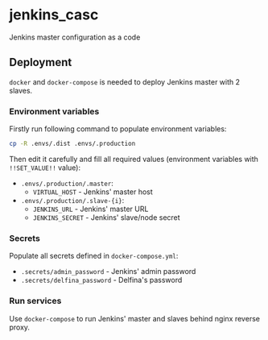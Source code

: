 # jenkins_casc

Jenkins master configuration as a code

## Deployment

`docker` and `docker-compose` is needed to deploy Jenkins master with 2 slaves.

### Environment variables

Firstly run following command to populate environment variables:

```bash
cp -R .envs/.dist .envs/.production
```

Then edit it carefully and fill all required values (environment variables
with `!!SET_VALUE!!` value):

+ `.envs/.production/.master`:
    + `VIRTUAL_HOST` -  Jenkins' master host
+ `.envs/.production/.slave-{i}`:
    + `JENKINS_URL` - Jenkins' master URL
    + `JENKINS_SECRET` - Jenkins' slave/node secret


### Secrets

Populate all secrets defined in `docker-compose.yml`:

+ `.secrets/admin_password` - Jenkins' admin password
+ `.secrets/delfina_password` - Delfina's password


### Run services

Use `docker-compose` to run Jenkins' master and slaves behind nginx reverse
proxy.
